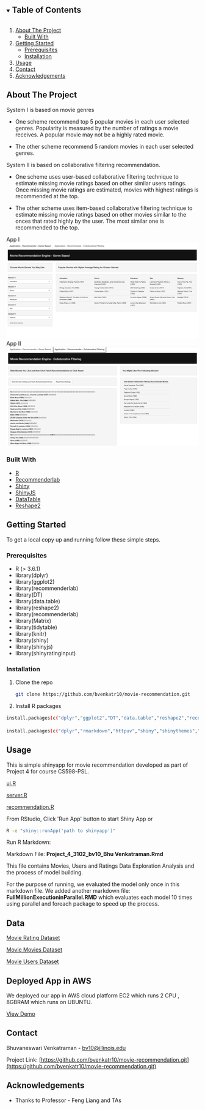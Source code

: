 <!-- TABLE OF CONTENTS -->
<details open="open">
  <summary><h2 style="display: inline-block">Table of Contents</h2></summary>
  <ol>
    <li>
      <a href="#about-the-project">About The Project</a>
      <ul>
        <li><a href="#built-with">Built With</a></li>
      </ul>
    </li>
    <li>
      <a href="#getting-started">Getting Started</a>
      <ul>
        <li><a href="#prerequisites">Prerequisites</a></li>
        <li><a href="#installation">Installation</a></li>
      </ul>
    </li>
    <li><a href="#usage">Usage</a></li>
    <li><a href="#contact">Contact</a></li>
    <li><a href="#acknowledgements">Acknowledgements</a></li>
  </ol>
</details>

<!-- ABOUT THE PROJECT -->
## About The Project

System I is based on movie genres

- One scheme recommend top 5 popular movies in each user selected genres. Popularity is measured by the number of ratings a movie receives. A popular movie may not be a highly rated movie.

- The other scheme recommend 5 random movies in each user selected genres.

System II is based on collaborative filtering recommendation.

- One scheme uses user-based collaborative filtering technique to estimate missing movie ratings based on other similar users ratings. Once missing movie ratings are estimated, movies with highest ratings is recommended at the top.

- The other scheme uses item-based collaborative filtering technique to estimate missing movie ratings based on other movies similar to the onces that rated highly by the user. The most similar one is recommended to the top.

App I
![Screenshot](img.png)
App II
![Screenshot](img_1.png)

### Built With

* [R](R)
* [Recommenderlab](Recommenderlab)
* [Shiny](Shiny)
* [ShinyJS](ShinyJS)
* [DataTable](DataTable)
* [Reshape2](Reshape2)

<!-- GETTING STARTED -->
## Getting Started

To get a local copy up and running follow these simple steps.

### Prerequisites


* R (> 3.6.1)
* library(dplyr)
* library(ggplot2)
* library(recommenderlab)
* library(DT)
* library(data.table)
* library(reshape2)
* library(recommenderlab)
* library(Matrix)
* library(tidytable)
* library(knitr)
* library(shiny)
* library(shinyjs)
* library(shinyratinginput)


### Installation

1. Clone the repo
   ```sh
   git clone https://github.com/bvenkatr10/movie-recommendation.git
   ```
2. Install R packages
  ```sh
install.packages(c("dplyr","ggplot2","DT","data.table","reshape2","recommenderlab","Matrix","tidytable","knitr","data.table","tidytable"))

install.packages(c("dplyr","rmarkdown","httpuv","shiny","shinythemes","shinycssloaders","shinyjs","shinyratinginput"))
   ```

<!-- USAGE EXAMPLES -->
## Usage

This is simple shinyapp for movie recommendation developed as part of Project 4 for course CS598-PSL.

[ui.R](ui.R)

[server.R](server.R)

[recommendation.R](recommendation.R)

From RStudio, Click 'Run App' button to start Shiny App
or
```sh
R -e "shiny::runApp('path to shinyapp')"
```
Run R Markdown:

Markdown File:  **Project_4_3102_bv10_Bhu Venkatraman.Rmd**

This file contains Movies, Users and Ratings Data Exploration Analysis and the process of model building.

For the purpose of running, we evaluated the model only once in this markdown file.
We added another markdown file: **FullMillionExecutioninParallel.RMD** which evaluates each model 10 times using parallel and foreach package to speed up the process.
<!-- Data-->
## Data
[Movie Rating Dataset](ratings.dat)

[Movie Movies Dataset](movies.dat)

[Movie Users Dataset](users.dat)

## Deployed App in AWS

We deployed our app in AWS cloud platform EC2 which runs 2 CPU , 8GBRAM which runs on UBUNTU.

<a href="http://ec2-3-91-181-227.compute-1.amazonaws.com:3838/movie-recommendation/">View Demo</a>

<!-- CONTACT -->
## Contact

Bhuvaneswari Venkatraman - bv10@illinois.edu

Project Link: [https://github.com/bvenkatr10/movie-recommendation.git](https://github.com/bvenkatr10/movie-recommendation.git)

<!-- ACKNOWLEDGEMENTS -->
## Acknowledgements

* Thanks to Professor - Feng Liang and TAs
